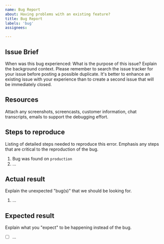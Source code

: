 ```yaml
---
name: Bug Report
about: Having problems with an existing feature?
title: Bug Report
labels: 'bug'
assignees: 

---
```

Issue Brief
--
When was this bug experienced:
What is the purpose of this issue? Explain the background context. Please remember to search the issue tracker for your issue before posting a possible duplicate. It's better to enhance an existing issue with your experience than to create a second issue that will be immediately closed.




Resources
--
Attach any screenshots, screencasts, customer information, chat transcripts, emails to support the debugging effort.



Steps to reproduce
--
Listing of detailed steps needed to reproduce this error. Emphasis any steps that are critical to the reproduction of the bug.
1. Bug was found on `production`
2. ...



Actual result
--
Explain the unexpected "bug(s)" that we should be looking for.
1. ...



Expected result
--
Explain what you "expect" to be happening instead of the bug.
- [ ] ...
